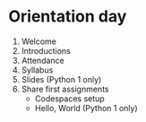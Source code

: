 # Orientation day

1. Welcome
2. Introductions
3. Attendance
4. Syllabus
5. Slides (Python 1 only)
6. Share first assignments
    - Codespaces setup
    - Hello, World (Python 1 only)
